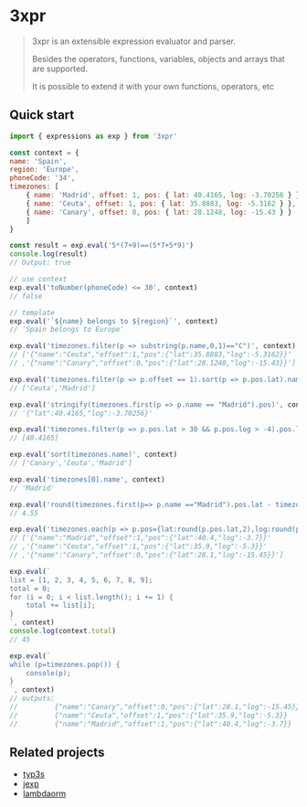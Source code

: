 # 3xpr

>3xpr is an extensible expression evaluator and parser.
>
>Besides the operators, functions, variables, objects and arrays that are supported.
>
>It is possible to extend it with your own functions, operators, etc

## Quick start

```javascript
import { expressions as exp } from '3xpr'

const context = {
name: 'Spain',
region: 'Europe',
phoneCode: '34',
timezones: [
	{ name: 'Madrid', offset: 1, pos: { lat: 40.4165, log: -3.70256 } },
	{ name: 'Ceuta', offset: 1, pos: { lat: 35.8883, log: -5.3162 } },
	{ name: 'Canary', offset: 0, pos: { lat: 28.1248, log: -15.43 } }
	]
}

const result = exp.eval('5*(7+9)==(5*7+5*9)')
console.log(result)
// Output: true

// use context
exp.eval('toNumber(phoneCode) <= 30', context)
// false

// template
exp.eval('`${name} belongs to ${region}`', context)
// 'Spain belongs to Europe'

exp.eval('timezones.filter(p => substring(p.name,0,1)=="C")', context)
// ['{"name":"Ceuta","offset":1,"pos":{"lat":35.8883,"log":-5.3162}}'
// ,'{"name":"Canary","offset":0,"pos":{"lat":28.1248,"log":-15.43}}']

exp.eval('timezones.filter(p => p.offset == 1).sort(p => p.pos.lat).name', context)
// ['Ceuta','Madrid']

exp.eval('stringify(timezones.first(p => p.name == "Madrid").pos)', context)
// '{"lat":40.4165,"log":-3.70256}'

exp.eval('timezones.filter(p => p.pos.lat > 30 && p.pos.log > -4).pos.lat', context)
// [40.4165]

exp.eval('sort(timezones.name)', context)
// ['Canary','Ceuta','Madrid']

exp.eval('timezones[0].name', context)
// 'Madrid'

exp.eval('round(timezones.first(p=> p.name =="Madrid").pos.lat - timezones.first(p=> p.name =="Ceuta").pos.lat,2)', context)
// 4.55

exp.eval('timezones.each(p => p.pos={lat:round(p.pos.lat,2),log:round(p.pos.log,2)}).map(p=> stringify(p))', context)
// ['{"name":"Madrid","offset":1,"pos":{"lat":40.4,"log":-3.7}}'
// ,'{"name":"Ceuta","offset":1,"pos":{"lat":35.9,"log":-5.3}}'
// ,'{"name":"Canary","offset":0,"pos":{"lat":28.1,"log":-15.45}}']

exp.eval(`
list = [1, 2, 3, 4, 5, 6, 7, 8, 9];
total = 0;
for (i = 0; i < list.length(); i += 1) {
	total += list[i];
}
`, context)
console.log(context.total)
// 45

exp.eval(`
while (p=timezones.pop()) {
	console(p);
}
`, context)
// outputs:
//         {"name":"Canary","offset":0,"pos":{"lat":28.1,"log":-15.45}}
//         {"name":"Ceuta","offset":1,"pos":{"lat":35.9,"log":-5.3}}
//         {"name":"Madrid","offset":1,"pos":{"lat":40.4,"log":-3.7}}
```

## Related projects

- [typ3s](https://www.npmjs.com/package/typ3s)
- [jexp](https://www.npmjs.com/package/jexp)
- [lambdaorm](https://github.com/FlavioLionelRita/lambdaorm)
